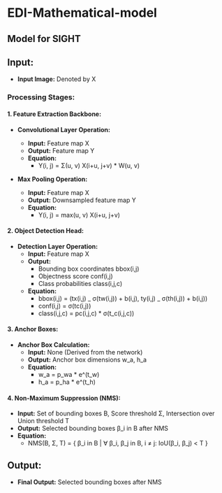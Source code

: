 # EDI-Mathematical-model

## Model for SIGHT 
## Input:

- **Input Image:** Denoted by X

### Processing Stages:

#### 1. Feature Extraction Backbone:

- **Convolutional Layer Operation:**

  - **Input:** Feature map X
  - **Output:** Feature map Y
  - **Equation:**
    - Y(i, j) = Σ(u, v) X(i+u, j+v) \* W(u, v)

- **Max Pooling Operation:**
  - **Input:** Feature map X
  - **Output:** Downsampled feature map Y
  - **Equation:**
    - Y(i, j) = max(u, v) X(i+u, j+v)

#### 2. Object Detection Head:

- **Detection Layer Operation:**
  - **Input:** Feature map X
  - **Output:**
    - Bounding box coordinates bbox(i,j)
    - Objectness score conf(i,j)
    - Class probabilities class(i,j,c)
  - **Equation:**
    - bbox(i,j) = (tx(i,j) _ σ(tw(i,j)) + b(i,j), ty(i,j) _ σ(th(i,j)) + b(i,j))
    - conf(i,j) = σ(tc(i,j))
    - class(i,j,c) = pc(i,j,c) \* σ(t_c(i,j,c))

#### 3. Anchor Boxes:

- **Anchor Box Calculation:**
  - **Input:** None (Derived from the network)
  - **Output:** Anchor box dimensions w_a, h_a
  - **Equation:**
    - w_a = p_wa \* e^(t_w)
    - h_a = p_ha \* e^(t_h)

#### 4. Non-Maximum Suppression (NMS):

- **Input:** Set of bounding boxes B, Score threshold Σ, Intersection over Union threshold T
- **Output:** Selected bounding boxes β_i in B after NMS
- **Equation:**
  - NMS(B, Σ, T) = { β_i in B | ∀ β_i, β_j in B, i ≠ j: IoU(β_i, β_j) < T }

## Output:

- **Final Output:** Selected bounding boxes after NMS
